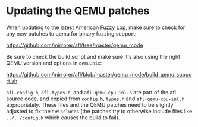Updating the QEMU patches
=========================

When updating to the latest American Fuzzy Lop, make sure to check for
any new patches to qemu for binary fuzzing support:

https://github.com/mirrorer/afl/tree/master/qemu_mode

Be sure to check the build script and make sure it's also using the
right QEMU version and options in `qemu.nix`:

https://github.com/mirrorer/afl/blob/master/qemu_mode/build_qemu_support.sh

`afl-config.h`, `afl-types.h`, and `afl-qemu-cpu-inl.h` are part of
the afl source code, and copied from `config.h`, `types.h` and
`afl-qemu-cpu-inl.h` appropriately. These files and the QEMU patches
need to be slightly adjusted to fix their `#include`s (the patches
try to otherwise include files like `../../config.h` which causes the
build to fail).
